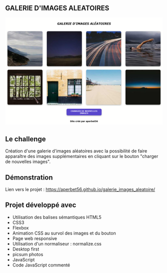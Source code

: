 ## GALERIE D'IMAGES ALEATOIRES

![Design preview for the project](./img/preview.png)

## Le challenge

Création d'une galerie d'images aléatoires avec la possibilité de faire apparaître des images supplémentaires en cliquant sur le bouton "charger de nouvelles images".

## Démonstration

Lien vers le projet : https://aperbet56.github.io/galerie_images_aleatoire/

## Projet développé avec

- Utilisation des balises sémantiques HTML5
- CSS3
- Flexbox
- Animation CSS au survol des images et du bouton
- Page web responsive
- Utilisation d'un normaliseur : normalize.css
- Desktop first
- picsum photos
- JavaScript
- Code JavaScript commenté

